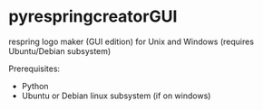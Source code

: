 # pyrespringcreatorGUI
respring logo maker (GUI edition) for Unix and Windows (requires Ubuntu/Debian subsystem)

Prerequisites:
- Python
- Ubuntu or Debian linux subsystem (if on windows)
